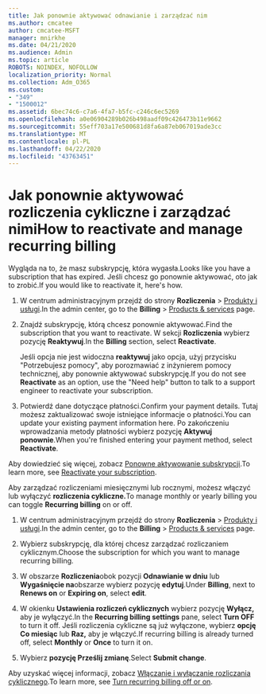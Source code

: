 ```yaml
---
title: Jak ponownie aktywować odnawianie i zarządzać nim
ms.author: cmcatee
author: cmcatee-MSFT
manager: mnirkhe
ms.date: 04/21/2020
ms.audience: Admin
ms.topic: article
ROBOTS: NOINDEX, NOFOLLOW
localization_priority: Normal
ms.collection: Adm_O365
ms.custom:
- "349"
- "1500012"
ms.assetid: 6bec74c6-c7a6-4fa7-b5fc-c246c6ec5269
ms.openlocfilehash: a0e06904289b026b498aadf09c426473b11e9662
ms.sourcegitcommit: 55eff703a17e500681d8fa6a87eb067019ade3cc
ms.translationtype: MT
ms.contentlocale: pl-PL
ms.lasthandoff: 04/22/2020
ms.locfileid: "43763451"
---
```

# <a name="how-to-reactivate-and-manage-recurring-billing"></a><span data-ttu-id="1f49f-102">Jak ponownie aktywować rozliczenia cykliczne i zarządzać nimi</span><span class="sxs-lookup"><span data-stu-id="1f49f-102">How to reactivate and manage recurring billing</span></span>

<span data-ttu-id="1f49f-103">Wygląda na to, że masz subskrypcję, która wygasła.</span><span class="sxs-lookup"><span data-stu-id="1f49f-103">Looks like you have a subscription that has expired.</span></span> <span data-ttu-id="1f49f-104">Jeśli chcesz go ponownie aktywować, oto jak to zrobić.</span><span class="sxs-lookup"><span data-stu-id="1f49f-104">If you would like to reactivate it, here's how.</span></span>
  
1. <span data-ttu-id="1f49f-105">W centrum administracyjnym przejdź do strony **Rozliczenia** \> [Produkty i usługi](https://go.microsoft.com/fwlink/p/?linkid=842054).</span><span class="sxs-lookup"><span data-stu-id="1f49f-105">In the admin center, go to the **Billing** \> [Products & services](https://go.microsoft.com/fwlink/p/?linkid=842054) page.</span></span>

2. <span data-ttu-id="1f49f-106">Znajdź subskrypcję, którą chcesz ponownie aktywować.</span><span class="sxs-lookup"><span data-stu-id="1f49f-106">Find the subscription that you want to reactivate.</span></span> <span data-ttu-id="1f49f-107">W sekcji **Rozliczenia** wybierz pozycję **Reaktywuj**.</span><span class="sxs-lookup"><span data-stu-id="1f49f-107">In the **Billing** section, select  **Reactivate**.</span></span>

    <span data-ttu-id="1f49f-108">Jeśli opcja nie jest widoczna **reaktywuj** jako opcja, użyj przycisku "Potrzebujesz pomocy", aby porozmawiać z inżynierem pomocy technicznej, aby ponownie aktywować subskrypcję.</span><span class="sxs-lookup"><span data-stu-id="1f49f-108">If you do not see **Reactivate** as an option, use the "Need help" button to talk to a support engineer to reactivate your subscription.</span></span>

3. <span data-ttu-id="1f49f-109">Potwierdź dane dotyczące płatności.</span><span class="sxs-lookup"><span data-stu-id="1f49f-109">Confirm your payment details.</span></span> <span data-ttu-id="1f49f-110">Tutaj możesz zaktualizować swoje istniejące informacje o płatności.</span><span class="sxs-lookup"><span data-stu-id="1f49f-110">You can update your existing payment information here.</span></span> <span data-ttu-id="1f49f-111">Po zakończeniu wprowadzania metody płatności wybierz pozycję **Aktywuj ponownie**.</span><span class="sxs-lookup"><span data-stu-id="1f49f-111">When you're finished entering your payment method, select **Reactivate**.</span></span>

<span data-ttu-id="1f49f-112">Aby dowiedzieć się więcej, zobacz [Ponowne aktywowanie subskrypcji](https://docs.microsoft.com//office365/admin/subscriptions-and-billing/reactivate-your-subscription).</span><span class="sxs-lookup"><span data-stu-id="1f49f-112">To learn more, see [Reactivate your subscription](https://docs.microsoft.com//office365/admin/subscriptions-and-billing/reactivate-your-subscription).</span></span> 

<span data-ttu-id="1f49f-113">Aby zarządzać rozliczeniami miesięcznymi lub rocznymi, możesz włączyć lub wyłączyć **rozliczenia cykliczne.**</span><span class="sxs-lookup"><span data-stu-id="1f49f-113">To manage monthly or yearly billing you can toggle **Recurring billing** on or off.</span></span>
  
1. <span data-ttu-id="1f49f-114">W centrum administracyjnym przejdź do strony **Rozliczenia** \> [Produkty i usługi](https://go.microsoft.com/fwlink/p/?linkid=842054).</span><span class="sxs-lookup"><span data-stu-id="1f49f-114">In the admin center, go to the **Billing** \> [Products & services](https://go.microsoft.com/fwlink/p/?linkid=842054) page.</span></span>

2. <span data-ttu-id="1f49f-115">Wybierz subskrypcję, dla której chcesz zarządzać rozliczaniem cyklicznym.</span><span class="sxs-lookup"><span data-stu-id="1f49f-115">Choose the subscription for which you want to manage recurring billing.</span></span>

3. <span data-ttu-id="1f49f-116">W obszarze **Rozliczenia**obok pozycji **Odnawianie w dniu** lub **Wygaśnięcie na**obszarze wybierz pozycję **edytuj**.</span><span class="sxs-lookup"><span data-stu-id="1f49f-116">Under **Billing**, next to **Renews on** or **Expiring on**, select **edit**.</span></span>

4. <span data-ttu-id="1f49f-117">W okienku **Ustawienia rozliczeń cyklicznych** wybierz pozycję **Wyłącz,** aby je wyłączyć.</span><span class="sxs-lookup"><span data-stu-id="1f49f-117">In the **Recurring billing settings** pane, select **Turn OFF** to turn it off.</span></span> <span data-ttu-id="1f49f-118">Jeśli rozliczenia cykliczne są już wyłączone, wybierz **opcję Co miesiąc** lub **Raz,** aby je włączyć.</span><span class="sxs-lookup"><span data-stu-id="1f49f-118">If recurring billing is already turned off, select **Monthly** or **Once** to turn it on.</span></span>

5. <span data-ttu-id="1f49f-119">Wybierz **pozycję Prześlij zmianę**.</span><span class="sxs-lookup"><span data-stu-id="1f49f-119">Select **Submit change**.</span></span>

<span data-ttu-id="1f49f-120">Aby uzyskać więcej informacji, zobacz [Włączanie i wyłączanie rozliczania cyklicznego](https://docs.microsoft.com/office365/admin/subscriptions-and-billing/renew-your-subscription#turn-recurring-billing-off-or-on).</span><span class="sxs-lookup"><span data-stu-id="1f49f-120">To learn more, see [Turn recurring billing off or on](https://docs.microsoft.com/office365/admin/subscriptions-and-billing/renew-your-subscription#turn-recurring-billing-off-or-on).</span></span>
